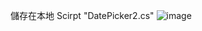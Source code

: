 儲存在本地
Scirpt "DatePicker2.cs"
![image](https://github.com/cjlhypoxia/Parentalsettings/assets/81136993/c234fa3c-b967-4a07-afc3-1a60ecad193b)

